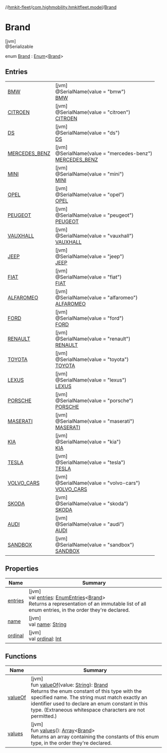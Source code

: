 //[hmkit-fleet](../../../index.md)/[com.highmobility.hmkitfleet.model](../index.md)/[Brand](index.md)

# Brand

[jvm]\
@Serializable

enum [Brand](index.md) : [Enum](https://kotlinlang.org/api/latest/jvm/stdlib/kotlin/-enum/index.html)&lt;[Brand](index.md)&gt;

## Entries

| | |
|---|---|
| [BMW](-b-m-w/index.md) | [jvm]<br>@SerialName(value = &quot;bmw&quot;)<br>[BMW](-b-m-w/index.md) |
| [CITROEN](-c-i-t-r-o-e-n/index.md) | [jvm]<br>@SerialName(value = &quot;citroen&quot;)<br>[CITROEN](-c-i-t-r-o-e-n/index.md) |
| [DS](-d-s/index.md) | [jvm]<br>@SerialName(value = &quot;ds&quot;)<br>[DS](-d-s/index.md) |
| [MERCEDES_BENZ](-m-e-r-c-e-d-e-s_-b-e-n-z/index.md) | [jvm]<br>@SerialName(value = &quot;mercedes-benz&quot;)<br>[MERCEDES_BENZ](-m-e-r-c-e-d-e-s_-b-e-n-z/index.md) |
| [MINI](-m-i-n-i/index.md) | [jvm]<br>@SerialName(value = &quot;mini&quot;)<br>[MINI](-m-i-n-i/index.md) |
| [OPEL](-o-p-e-l/index.md) | [jvm]<br>@SerialName(value = &quot;opel&quot;)<br>[OPEL](-o-p-e-l/index.md) |
| [PEUGEOT](-p-e-u-g-e-o-t/index.md) | [jvm]<br>@SerialName(value = &quot;peugeot&quot;)<br>[PEUGEOT](-p-e-u-g-e-o-t/index.md) |
| [VAUXHALL](-v-a-u-x-h-a-l-l/index.md) | [jvm]<br>@SerialName(value = &quot;vauxhall&quot;)<br>[VAUXHALL](-v-a-u-x-h-a-l-l/index.md) |
| [JEEP](-j-e-e-p/index.md) | [jvm]<br>@SerialName(value = &quot;jeep&quot;)<br>[JEEP](-j-e-e-p/index.md) |
| [FIAT](-f-i-a-t/index.md) | [jvm]<br>@SerialName(value = &quot;fiat&quot;)<br>[FIAT](-f-i-a-t/index.md) |
| [ALFAROMEO](-a-l-f-a-r-o-m-e-o/index.md) | [jvm]<br>@SerialName(value = &quot;alfaromeo&quot;)<br>[ALFAROMEO](-a-l-f-a-r-o-m-e-o/index.md) |
| [FORD](-f-o-r-d/index.md) | [jvm]<br>@SerialName(value = &quot;ford&quot;)<br>[FORD](-f-o-r-d/index.md) |
| [RENAULT](-r-e-n-a-u-l-t/index.md) | [jvm]<br>@SerialName(value = &quot;renault&quot;)<br>[RENAULT](-r-e-n-a-u-l-t/index.md) |
| [TOYOTA](-t-o-y-o-t-a/index.md) | [jvm]<br>@SerialName(value = &quot;toyota&quot;)<br>[TOYOTA](-t-o-y-o-t-a/index.md) |
| [LEXUS](-l-e-x-u-s/index.md) | [jvm]<br>@SerialName(value = &quot;lexus&quot;)<br>[LEXUS](-l-e-x-u-s/index.md) |
| [PORSCHE](-p-o-r-s-c-h-e/index.md) | [jvm]<br>@SerialName(value = &quot;porsche&quot;)<br>[PORSCHE](-p-o-r-s-c-h-e/index.md) |
| [MASERATI](-m-a-s-e-r-a-t-i/index.md) | [jvm]<br>@SerialName(value = &quot;maserati&quot;)<br>[MASERATI](-m-a-s-e-r-a-t-i/index.md) |
| [KIA](-k-i-a/index.md) | [jvm]<br>@SerialName(value = &quot;kia&quot;)<br>[KIA](-k-i-a/index.md) |
| [TESLA](-t-e-s-l-a/index.md) | [jvm]<br>@SerialName(value = &quot;tesla&quot;)<br>[TESLA](-t-e-s-l-a/index.md) |
| [VOLVO_CARS](-v-o-l-v-o_-c-a-r-s/index.md) | [jvm]<br>@SerialName(value = &quot;volvo-cars&quot;)<br>[VOLVO_CARS](-v-o-l-v-o_-c-a-r-s/index.md) |
| [SKODA](-s-k-o-d-a/index.md) | [jvm]<br>@SerialName(value = &quot;skoda&quot;)<br>[SKODA](-s-k-o-d-a/index.md) |
| [AUDI](-a-u-d-i/index.md) | [jvm]<br>@SerialName(value = &quot;audi&quot;)<br>[AUDI](-a-u-d-i/index.md) |
| [SANDBOX](-s-a-n-d-b-o-x/index.md) | [jvm]<br>@SerialName(value = &quot;sandbox&quot;)<br>[SANDBOX](-s-a-n-d-b-o-x/index.md) |

## Properties

| Name | Summary |
|---|---|
| [entries](entries.md) | [jvm]<br>val [entries](entries.md): [EnumEntries](https://kotlinlang.org/api/latest/jvm/stdlib/kotlin.enums/-enum-entries/index.html)&lt;[Brand](index.md)&gt;<br>Returns a representation of an immutable list of all enum entries, in the order they're declared. |
| [name](../-eligibility-status/-connectivity-status/-u-n-k-n-o-w-n/index.md#-372974862%2FProperties%2F-1829386432) | [jvm]<br>val [name](../-eligibility-status/-connectivity-status/-u-n-k-n-o-w-n/index.md#-372974862%2FProperties%2F-1829386432): [String](https://kotlinlang.org/api/latest/jvm/stdlib/kotlin/-string/index.html) |
| [ordinal](../-eligibility-status/-connectivity-status/-u-n-k-n-o-w-n/index.md#-739389684%2FProperties%2F-1829386432) | [jvm]<br>val [ordinal](../-eligibility-status/-connectivity-status/-u-n-k-n-o-w-n/index.md#-739389684%2FProperties%2F-1829386432): [Int](https://kotlinlang.org/api/latest/jvm/stdlib/kotlin/-int/index.html) |

## Functions

| Name | Summary |
|---|---|
| [valueOf](value-of.md) | [jvm]<br>fun [valueOf](value-of.md)(value: [String](https://kotlinlang.org/api/latest/jvm/stdlib/kotlin/-string/index.html)): [Brand](index.md)<br>Returns the enum constant of this type with the specified name. The string must match exactly an identifier used to declare an enum constant in this type. (Extraneous whitespace characters are not permitted.) |
| [values](values.md) | [jvm]<br>fun [values](values.md)(): [Array](https://kotlinlang.org/api/latest/jvm/stdlib/kotlin/-array/index.html)&lt;[Brand](index.md)&gt;<br>Returns an array containing the constants of this enum type, in the order they're declared. |

